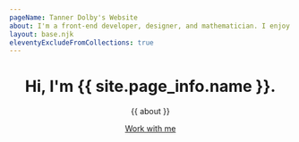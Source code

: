 ```yaml
--- 
pageName: Tanner Dolby's Website
about: I'm a front-end developer, designer, and mathematician. I enjoy building things for the web that are accessible and performant.
layout: base.njk
eleventyExcludeFromCollections: true
---
```


<header class="welcome-container">
    <div class="home-banner">
        <h1>Hi, I'm {{ site.page_info.name }}.</h1>
        <p>{{ about }}</p>
        <a class="reach-me button" href="#contact-me">Work with me</a>
    </div>
</header>